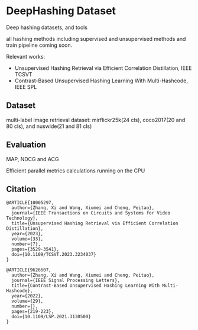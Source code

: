 # DeepHashing Dataset

Deep hashing datasets, and tools

all hashing methods including supervised and unsupervised methods and train pipeline coming soon.

Relevant works:

* Unsupervised Hashing Retrieval via Efficient Correlation Distillation, IEEE TCSVT
* Contrast-Based Unsupervised Hashing Learning With Multi-Hashcode, IEEE SPL

## Dataset

multi-label image retrieval dataset: mirflickr25k(24 cls), coco2017(20 and 80 cls), and nuswide(21 and 81 cls)

## Evaluation

MAP, NDCG and ACG

Efficient parallel metrics calculations running on the CPU

## Citation

```
@ARTICLE{10005297,
  author={Zhang, Xi and Wang, Xiumei and Cheng, Peitao},
  journal={IEEE Transactions on Circuits and Systems for Video Technology}, 
  title={Unsupervised Hashing Retrieval via Efficient Correlation Distillation}, 
  year={2023},
  volume={33},
  number={7},
  pages={3529-3541},
  doi={10.1109/TCSVT.2023.3234037}
}
```

```
@ARTICLE{9626607,
  author={Zhang, Xi and Wang, Xiumei and Cheng, Peitao},
  journal={IEEE Signal Processing Letters}, 
  title={Contrast-Based Unsupervised Hashing Learning With Multi-Hashcode}, 
  year={2022},
  volume={29},
  number={},
  pages={219-223},
  doi={10.1109/LSP.2021.3130500}
}
```

